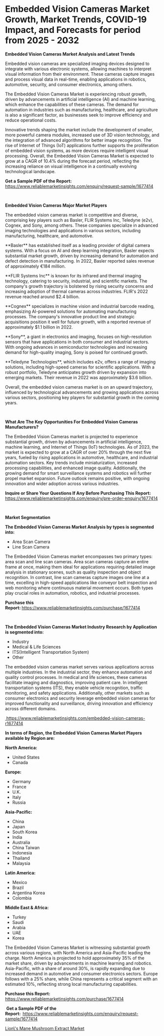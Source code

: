 <p><h1>Embedded Vision Cameras Market Growth, Market Trends, COVID-19 Impact, and Forecasts for period from 2025 - 2032</h1></p><p><strong>Embedded Vision Cameras Market Analysis and Latest Trends</strong></p>
<p><p>Embedded vision cameras are specialized imaging devices designed to integrate with various electronic systems, allowing machines to interpret visual information from their environment. These cameras capture images and process visual data in real-time, enabling applications in robotics, automotive, security, and consumer electronics, among others. </p><p>The Embedded Vision Cameras Market is experiencing robust growth, driven by advancements in artificial intelligence (AI) and machine learning, which enhance the capabilities of these cameras. The demand for automation in industries such as manufacturing, healthcare, and agriculture is also a significant factor, as businesses seek to improve efficiency and reduce operational costs.</p><p>Innovative trends shaping the market include the development of smaller, more powerful camera modules, increased use of 3D vision technology, and the integration of advanced algorithms for better image recognition. The rise of Internet of Things (IoT) applications further supports the proliferation of embedded vision systems, as more devices require intelligent visual processing. Overall, the Embedded Vision Cameras Market is expected to grow at a CAGR of 10.4% during the forecast period, reflecting the increasing reliance on visual intelligence in a continually evolving technological landscape.</p></p>
<p><strong>Get a Sample PDF of the Report:&nbsp;</strong> <a href="https://www.reliablemarketinsights.com/enquiry/request-sample/1677414?utm_campaign=2939&utm_medium=2&utm_source=Github&utm_content=ia&utm_term=25032025&utm_id=embedded-vision-cameras">https://www.reliablemarketinsights.com/enquiry/request-sample/1677414</a></p>
<p>&nbsp;</p>
<p><strong>Embedded Vision Cameras Major Market Players</strong></p>
<p><p>The embedded vision cameras market is competitive and diverse, comprising key players such as Basler, FLIR Systems Inc, Teledyne (e2v), Cognex, and Sony, among others. These companies specialize in advanced imaging technologies and applications in various sectors, including manufacturing, healthcare, and automotive.</p><p>**Basler** has established itself as a leading provider of digital camera systems. With a focus on AI and deep learning integration, Basler expects substantial market growth, driven by increasing demand for automation and defect detection in manufacturing. In 2022, Basler reported sales revenue of approximately €184 million.</p><p>**FLIR Systems Inc** is known for its infrared and thermal imaging technology, catering to security, industrial, and scientific markets. The company's growth trajectory is bolstered by rising security concerns and increasing adoption of thermal cameras across industries. FLIR's 2022 revenue reached around $2.4 billion.</p><p>**Cognex** specializes in machine vision and industrial barcode reading, emphasizing AI-powered solutions for automating manufacturing processes. The company's innovative product line and strategic acquisitions position it well for future growth, with a reported revenue of approximately $1.1 billion in 2022.</p><p>**Sony**, a giant in electronics and imaging, focuses on high-resolution sensors that have applications in both consumer and industrial sectors. With ongoing advances in semiconductor technologies and increasing demand for high-quality imaging, Sony is poised for continued growth.</p><p>**Teledyne Technologies**, which includes e2v, offers a range of imaging solutions, including high-speed cameras for scientific applications. With a robust portfolio, Teledyne anticipates growth driven by expansion into emerging markets. Their revenue in 2022 was approximately $3.6 billion.</p><p>Overall, the embedded vision cameras market is on an upward trajectory, influenced by technological advancements and growing applications across various sectors, positioning key players for substantial growth in the coming years.</p></p>
<p>&nbsp;</p>
<p><strong>What Are The Key Opportunities For Embedded Vision Cameras Manufacturers?</strong></p>
<p><p>The Embedded Vision Cameras market is projected to experience substantial growth, driven by advancements in artificial intelligence, machine learning, and Internet of Things (IoT) technologies. As of 2023, the market is expected to grow at a CAGR of over 20% through the next five years, fueled by rising applications in automotive, healthcare, and industrial automation sectors. Key trends include miniaturization, increased processing capabilities, and enhanced image quality. Additionally, the growing demand for smart surveillance systems and robotics will further propel market expansion. Future outlook remains positive, with ongoing innovation and wider adoption across various industries.</p></p>
<p><strong>Inquire or Share Your Questions If Any Before Purchasing This Report:</strong> <a href="https://www.reliablemarketinsights.com/enquiry/pre-order-enquiry/1677414?utm_campaign=2939&utm_medium=2&utm_source=Github&utm_content=ia&utm_term=25032025&utm_id=embedded-vision-cameras">https://www.reliablemarketinsights.com/enquiry/pre-order-enquiry/1677414</a></p>
<p>&nbsp;</p>
<p><strong>Market Segmentation</strong></p>
<p><strong>The Embedded Vision Cameras Market Analysis by types is segmented into:</strong></p>
<p><ul><li>Area Scan Camera</li><li>Line Scan Camera</li></ul></p>
<p><p>The Embedded Vision Cameras market encompasses two primary types: area scan and line scan cameras. Area scan cameras capture an entire frame at once, making them ideal for applications requiring detailed image analysis in stationary scenes, such as quality inspection and object recognition. In contrast, line scan cameras capture images one line at a time, excelling in high-speed applications like conveyor belt inspection and web monitoring where continuous material movement occurs. Both types play crucial roles in automation, robotics, and industrial processes.</p></p>
<p><strong>Purchase this Report:&nbsp;</strong><a href="https://www.reliablemarketinsights.com/purchase/1677414?utm_campaign=2939&utm_medium=2&utm_source=Github&utm_content=ia&utm_term=25032025&utm_id=embedded-vision-cameras">https://www.reliablemarketinsights.com/purchase/1677414</a></p>
<p>&nbsp;</p>
<p><strong>The Embedded Vision Cameras Market Industry Research by Application is segmented into:</strong></p>
<p><ul><li>Industry</li><li>Medical & Life Sciences</li><li>ITS(Intelligent Transportation System)</li><li>Other</li></ul></p>
<p><p>The embedded vision cameras market serves various applications across multiple industries. In the industrial sector, they enhance automation and quality control processes. In medical and life sciences, these cameras facilitate imaging and diagnostics, improving patient care. In intelligent transportation systems (ITS), they enable vehicle recognition, traffic monitoring, and safety applications. Additionally, other markets such as consumer electronics and security leverage embedded vision cameras for improved functionality and surveillance, driving innovation and efficiency across different domains.</p></p>
<p><a href="https://www.reliablemarketinsights.com/embedded-vision-cameras-r1677414?utm_campaign=2939&utm_medium=2&utm_source=Github&utm_content=ia&utm_term=25032025&utm_id=embedded-vision-cameras">&nbsp;https://www.reliablemarketinsights.com/embedded-vision-cameras-r1677414</a></p>
<p><strong>In terms of Region, the Embedded Vision Cameras Market Players available by Region are:</strong></p>
<p>
    <p> <strong> North America: </strong>
        <ul>
            <li>United States</li>
            <li>Canada</li>
        </ul>
        </p> 
    <p> <strong> Europe: </strong>
        <ul>
            <li>Germany</li>
            <li>France</li>
            <li>U.K.</li>
            <li>Italy</li>
            <li>Russia</li>
        </ul>
        </p> 
    <p> <strong> Asia-Pacific: </strong>
        <ul>
            <li>China</li>
            <li>Japan</li>
            <li>South Korea</li>
            <li>India</li>
            <li>Australia</li>
            <li>China Taiwan</li>
            <li>Indonesia</li>
            <li>Thailand</li>
            <li>Malaysia</li>
        </ul>
        </p> 
    <p> <strong> Latin America: </strong>
        <ul>
            <li>Mexico</li>
            <li>Brazil</li>
            <li>Argentina Korea</li>
            <li>Colombia</li>
        </ul>
        </p> 
    <p> <strong> Middle East & Africa: </strong>
        <ul>
            <li>Turkey</li>
            <li>Saudi</li>
            <li>Arabia</li>
            <li>UAE</li>
            <li>Korea</li>
        </ul>
    </p>
    </p>
<p><p>The Embedded Vision Cameras Market is witnessing substantial growth across various regions, with North America and Asia-Pacific leading the charge. North America is projected to hold approximately 35% of the market share, driven by advancements in machine learning and robotics. Asia-Pacific, with a share of around 30%, is rapidly expanding due to increased demand in automotive and consumer electronics sectors. Europe follows with a 25% share, while China represents a critical segment with an estimated 10%, reflecting strong local manufacturing capabilities.</p></p>
<p><strong>Purchase this Report: </strong><a href="https://www.reliablemarketinsights.com/purchase/1677414?utm_campaign=2939&utm_medium=2&utm_source=Github&utm_content=ia&utm_term=25032025&utm_id=embedded-vision-cameras">https://www.reliablemarketinsights.com/purchase/1677414</a></p>
<p>&nbsp;<strong>Get a Sample PDF of the Report:&nbsp;&nbsp;</strong><a href="https://www.reliablemarketinsights.com/enquiry/request-sample/1677414?utm_campaign=2939&utm_medium=2&utm_source=Github&utm_content=ia&utm_term=25032025&utm_id=embedded-vision-cameras">https://www.reliablemarketinsights.com/enquiry/request-sample/1677414</a></p>
<p><strong></strong></p>
<p><p><a href="https://github.com/adyawafurber1/Market-Research-Report-List-1/blob/main/lions-mane-mushroom-extract-market.md?utm_campaign=2939&utm_medium=2&utm_source=Github&utm_content=ia&utm_term=25032025&utm_id=embedded-vision-cameras">Lion\'s Mane Mushroom Extract Market</a></p></p>